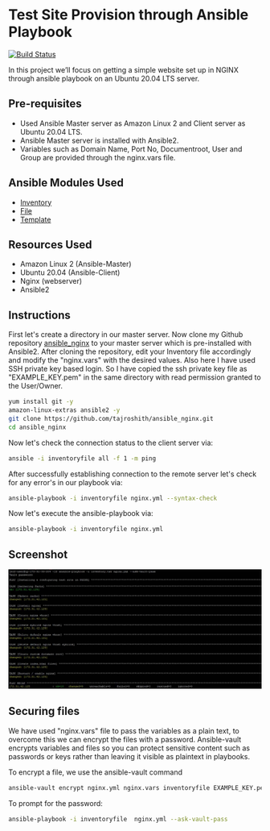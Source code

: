 # Test Site Provision through Ansible Playbook

[![Build Status](https://travis-ci.org/joemccann/dillinger.svg?branch=master)](https://travis-ci.org/joemccann/dillinger)

In this project we’ll focus on getting a simple website set up in NGINX through ansible playbook on an Ubuntu 20.04 LTS server.

## Pre-requisites

- Used Ansible Master server as Amazon Linux 2 and Client server as Ubuntu 20.04 LTS.
- Ansible Master server is installed with Ansible2.
- Variables such as Domain Name, Port No, Documentroot, User and Group are provided through the nginx.vars file.

## Ansible Modules Used

- [Inventory](https://docs.ansible.com/ansible/2.3/intro_inventory.html/)
- [File](https://docs.ansible.com/ansible/2.3/list_of_files_modules.html)
- [Template](https://docs.ansible.com/ansible/2.5/modules/template_module.html)

## Resources Used

- Amazon Linux 2 (Ansible-Master)
- Ubuntu 20.04 (Ansible-Client)
- Nginx (webserver)
- Ansible2

## Instructions

First let's create a directory in our master server. Now clone my Github repository [ansible_nginx](https://github.com/tajroshith/ansible_nginx) to your master server which is pre-installed with Ansible2. After cloning the repository, edit your Inventory file accordingly and modify the "nginx.vars" with the desired values. 
Also here I have used SSH private key based login. So I have copied the ssh private key file as "EXAMPLE_KEY.pem" in the same directory with read permission granted to the User/Owner.

```sh
yum install git -y
amazon-linux-extras ansible2 -y
git clone https://github.com/tajroshith/ansible_nginx.git
cd ansible_nginx
```

Now let's check the connection status to the client server via:

```sh
ansible -i inventoryfile all -f 1 -m ping
```

After successfully establishing connection to the remote server let's check for any error's in our playbook via:

```sh
ansible-playbook -i inventoryfile nginx.yml --syntax-check
```

Now let's execute the ansible-playbook via:

```sh
ansible-playbook -i inventoryfile nginx.yml
```
## Screenshot
![](Screenshot.jpg)
## Securing files

We have used "nginx.vars" file to pass the variables as a plain text, to overcome this we can encrypt the files with a password. Ansible-vault encrypts variables and files so you can protect sensitive content such as passwords or keys rather than leaving it visible as plaintext in playbooks.

To encrypt a file, we use the ansible-vault command
```sh
ansible-vault encrypt nginx.yml nginx.vars inventoryfile EXAMPLE_KEY.pem
```
To prompt for the password:
```sh
ansible-playbook -i inventoryfile  nginx.yml --ask-vault-pass
```
